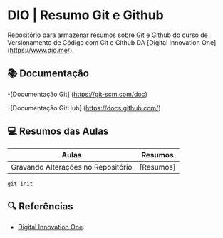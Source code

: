 
# DIO | Resumo Git e Github

Repositório para armazenar resumos sobre Git e Github do curso de Versionamento de Código com Git e Github DA [Digital Innovation One] (https://www.dio.me/).

## 📚 Documentação
-[Documentação Git] (https://git-scm.com/doc)

-[Documentação GitHub] (https://docs.github.com/)

## 💻 Resumos das Aulas

| Aulas | Resumos |
|-------|---------|
| Gravando Alterações no Repositório  | [Resumos]

```
git init 
```

## 🔍 Referências 

- [Digital Innovation One]().